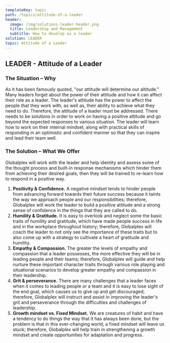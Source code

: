 ```yaml
---
templateKey: topic
path: /topics/attitude-of-a-leader
header:
  image: /img/solutions-leader-header.png
  title: Leadership and Management
  subtitle: How to develop as a leader
solution: LEADER
topic: Attitude of a Leader
---
```


## LEADER - Attitude of a Leader

### The Situation – Why

As it has been famously quoted, "our attitude will determine our altitude."
Many leaders forget about the power of their attitude and how it can affect
their role as a leader. The leader's attitude has the power to affect the
people that they work with, as well as, their ability to achieve what they need
to do. Therefore, the attitude of a leader must be addressed. There needs to be
solutions in order to work on having a positive attitude and go beyond the
expected responses to various situation. The leader will learn how to work on
their internal mindset, along with practical skills of responding in an
optimistic and confident manner so that they can inspire and lead their team
well.

### The Solution – What We Offer

Globalplex will work with the leader and help identity and assess some of the
thought process and built-in response mechanisms which hinder them from
achieving their desired goals; then they will be trained to re-learn how to
respond in a positive way.

1. **Positivity & Confidence.** A negative mindset tends to hinder people from
   advancing forward towards their future success because it taints the way we
   approach people and our responsibilities; therefore, Globalplex will work
   the leader to build a positive attitude and a strong sense of confidence in
   the things that they are called to do.
2. **Humility & Gratitude.** It is easy to overlook and neglect some the basic
   traits of humility and gratitude, which have made people success in life and
   in the workplace throughout history; therefore, Globalplex will coach the
   leader to not only see the importance of these traits but to also come up
   with a strategy to cultivate a heart of gratitude and humility.
3. **Empathy & Compassion.** The greater the levels of empathy and compassion
   that a leader possesses, the more effective they will be in leading people
   and their teams; therefore, Globalplex will guide and help nurture these
   important character traits through various role playing and situational
   scenarios to develop greater empathy and compassion in their leadership.
4. **Grit & perseverance.** There are many challenges that a leader faces when
   it comes to leading people or a team and it is easy to lose sight of the end
   goal, which causes us to give up and get discouraged; therefore, Globalplex
   will instruct and assist in improving the leader's grit and perseverance
   through the difficulties and challenges of leadership.
5. **Growth mindset vs. Fixed Mindset.** We are creatures of habit and have a
   tendency to do things the way that it has always been done, but the problem
   is that in this ever-changing world, a fixed mindset will leave us stuck;
   therefore, Globalplex will help train in strengthening a growth mindset and
   create opportunities for adaptation and progress.
